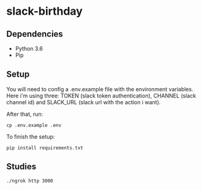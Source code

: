 # slack-birthday


## Dependencies

- Python 3.6
- Pip

## Setup

You will need to config a .env.example file with the environment variables. Here i'm using three: TOKEN (slack token authentication), CHANNEL (slack channel id) and SLACK_URL (slack url with the action i want).

After that, run:

	cp .env.example .env

To finish the setup:

	pip install requirements.txt

## Studies

	./ngrok http 3000